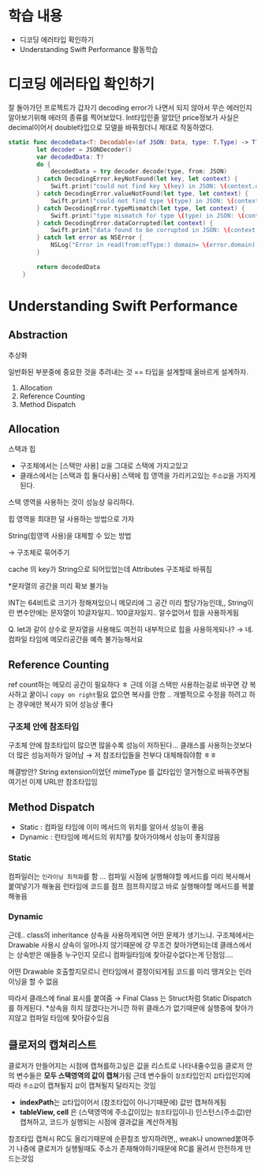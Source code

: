 # 학습 내용
- 디코딩 에러타입 확인하기
- Understanding Swift Performance 활동학습

# 디코딩 에러타입 확인하기
잘 돌아가던 프로젝트가 갑자기 decoding error가 나면서 되지 않아서 무슨 에러인지 알아보기위해 에러의 종류를 찍어보았다.
Int타입인줄 알았던 price정보가 사실은 decimal이어서 double타입으로 모델을 바꿔줬더니 제대로 작동하였다. 

```swift
static func decodeData<T: Decodable>(of JSON: Data, type: T.Type) -> T? {
        let decoder = JSONDecoder()
        var decodedData: T?
        do {
            decodedData = try decoder.decode(type, from: JSON)
        } catch DecodingError.keyNotFound(let key, let context) {
            Swift.print("could not find key \(key) in JSON: \(context.debugDescription)")
        } catch DecodingError.valueNotFound(let type, let context) {
            Swift.print("could not find type \(type) in JSON: \(context.debugDescription)")
        } catch DecodingError.typeMismatch(let type, let context) {
            Swift.print("type mismatch for type \(type) in JSON: \(context.debugDescription)")
        } catch DecodingError.dataCorrupted(let context) {
            Swift.print("data found to be corrupted in JSON: \(context.debugDescription)")
        } catch let error as NSError {
            NSLog("Error in read(from:ofType:) domain= \(error.domain), description= \(error.localizedDescription)")
        }
        
        return decodedData
    }
```

# Understanding Swift Performance

## Abstraction

추상화

일반화된 부분중에 중요한 것을 추려내는 것 == 타입을 설계할때 올바르게 설계하자.

1. Allocation
2. Reference Counting
3. Method Dispatch

## Allocation

스택과 힙 

- 구조체에서는 [스택만 사용] `값`을 그대로 스택에 가지고있고
- 클래스에서는 [스택과 힙 둘다사용] 스택에 힙 영역을 가리키고있는 `주소값`을 가지게된다.

스택 영역을 사용하는 것이 성능상 유리하다.

힙 영역을 최대한 덜 사용하는 방법으로 가자

String(힙영역 사용)을 대체할 수 있는 방법

→ 구조체로 묶어주기 

cache 의 key가 String으로 되어있었는데 Attributes 구조체로 바꿔짐

*문자열의 공간을 미리 확보 불가능

INT는 64비트로 크기가 정해져있으니 메모리에 그 공간 미리 할당가능인데,,
String이란 변수안에는 문자열이 10글자일지.. 100글자일지.. 알수없어서 힙을 사용하게됨 

Q. let과 같이 상수로 문자열을 사용해도 여전히 내부적으로 힙을 사용하게되나?
→ 네. 컴파일 타임에 메모리공간을 예측 불가능해서요 

## Reference Counting

ref count하는 메모리 공간이 필요하다 ㅎ
근데 이걸 스택만 사용하는걸로 바꾸면 걍 복사하고 꿑이니 
`copy on right`필요 없으면 복사를 안함 .. 개별적으로 수정을 하려고 하는 경우에만 복사가 되어 성능상 좋다

### 구조체 안에 참조타입

구조체 안에 참조타입이 많으면 많을수록 성능이 저하된다...
클래스를 사용하는것보다 더 많은 성능저하가 일어남 
→ 저 참조타입들을 전부다 대체해줘야함 ㅎㅎ

해결방안?
String extension이었던 mimeType 를 값타입인 열거형으로 바꿔주면됨
여기선 이제 URL만 참조타입임 

## Method Dispatch

- Static : 컴파일 타임에 이미 메서드의 위치를 알아서 성능이 좋음
- Dynamic : 런타임에 메서드의 위치?를 찾아가야해서 성능이 좋지않음

### Static

컴파일러는 `인라이닝 최적화`를 함 ... 
컴파일 시점에 실행해야할 메서드를 미리 복사해서 붙여넣기가 해놓음
런타임에 코드를 점프 점프하지않고 바로 실행해야할 메서드를 복붙해놓음

### Dynamic

근데.. class의 inheritance 상속을 사용하게되면 어떤 문제가 생기느냐.
구조체에서는 Drawable 사용시 상속이 일어나지 않기때문에 걍 무조건 찾아가면되는데
클래스에서는 상속받은 애들중 누구인지 모르니 컴파일타임에 찾아갈수없다는게 단점임.... 

어떤 Drawable 호출할지모르니 런타임에서 결정이되게됨
코드를 미리 땡겨오는 인라이닝을 할 수 없음

따라서 클래스에 final 표시를 붙여줌 
→ Final Class 는 Struct처럼 Static Dispatch를 하게된다.
*상속을 하지 않겠다는거니깐 하위 클래스가 없기때문에 실행중에 찾아가지않고 컴파일 타임에 찾아갈수있음

## 클로저의 캡쳐리스트

클로저가 만들어지는 시점에 캡쳐를하고싶은 값을 리스트로 나타내줄수있음
클로저 안의 변수들은 **모두 스택영역의 값이 캡쳐**가됨 
근데 변수들이 `참조`타입인지 `값`타입인지에따라 `주소값`이 캡쳐될지 `값`이 캡쳐될지 달라지는 것임

- **indexPath**는 `값`타입이어서 (참조타입이 아니기때문에) 값만 캡쳐하게됨
- **tableView, cell** 은 (스택영역에 주소값이있는 `참조`타입이니) 인스턴스(주소값)만 캡쳐하고, 코드가 실행되는 시점에 결과값을 계산하게됨 
    
참조타입 캡쳐시 RC도 올리기때문에 순환참조 방지하려면,, weak나 unowned붙여주기
나중에 클로저가 실행될때도 주소가 존재해야하기때문에 RC를 올려서 안전하게 만드는것임 





